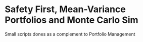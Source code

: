 # Safety First, Mean-Variance Portfolios and Monte Carlo Sim 

Small scripts dones as a complement to Portfolio Management
